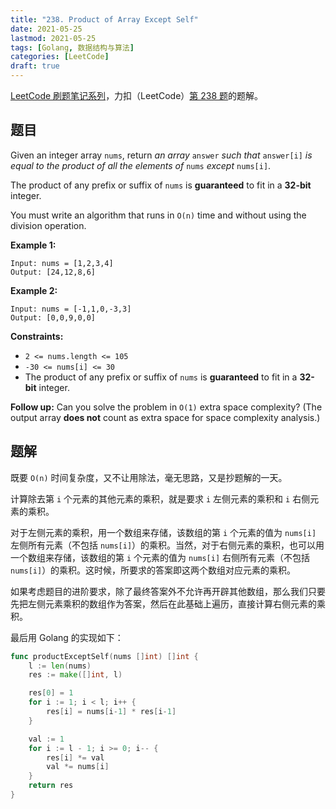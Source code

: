 ```yaml
---
title: "238. Product of Array Except Self"
date: 2021-05-25
lastmod: 2021-05-25
tags: [Golang, 数据结构与算法]
categories: [LeetCode]
draft: true
---
```


[LeetCode 刷题笔记系列](/posts/leetcode/leetcode)，力扣（LeetCode）[第 238 题](https://leetcode-cn.com/problems/product-of-array-except-self)的题解。

<!--more-->

## 题目

Given an integer array `nums`, return _an array_ `answer` _such that_ `answer[i]` _is equal to the product of all the elements of_ `nums` _except_ `nums[i]`.

The product of any prefix or suffix of `nums` is **guaranteed** to fit in a **32-bit** integer.

You must write an algorithm that runs in `O(n)` time and without using the division operation.

**Example 1:**

```text
Input: nums = [1,2,3,4]
Output: [24,12,8,6]
```

**Example 2:**

```text
Input: nums = [-1,1,0,-3,3]
Output: [0,0,9,0,0]
```

**Constraints:**

- `2 <= nums.length <= 105`
- `-30 <= nums[i] <= 30`
- The product of any prefix or suffix of `nums` is **guaranteed** to fit in a **32-bit** integer.

**Follow up:** Can you solve the problem in `O(1)` extra space complexity? (The output array **does not** count as extra space for space complexity analysis.)

## 题解

既要 `O(n)` 时间复杂度，又不让用除法，毫无思路，又是抄题解的一天。

计算除去第 `i` 个元素的其他元素的乘积，就是要求 `i` 左侧元素的乘积和 `i` 右侧元素的乘积。

对于左侧元素的乘积，用一个数组来存储，该数组的第 `i` 个元素的值为 `nums[i]` 左侧所有元素（不包括 `nums[i]`）的乘积。当然，对于右侧元素的乘积，也可以用一个数组来存储，该数组的第 `i` 个元素的值为 `nums[i]` 右侧所有元素（不包括 `nums[i]`）的乘积。这时候，所要求的答案即这两个数组对应元素的乘积。

如果考虑题目的进阶要求，除了最终答案外不允许再开辟其他数组，那么我们只要先把左侧元素乘积的数组作为答案，然后在此基础上遍历，直接计算右侧元素的乘积。

最后用 Golang 的实现如下：

```go
func productExceptSelf(nums []int) []int {
    l := len(nums)
    res := make([]int, l)

    res[0] = 1
    for i := 1; i < l; i++ {
        res[i] = nums[i-1] * res[i-1]
    }

    val := 1
    for i := l - 1; i >= 0; i-- {
        res[i] *= val
        val *= nums[i]
    }
    return res
}
```
